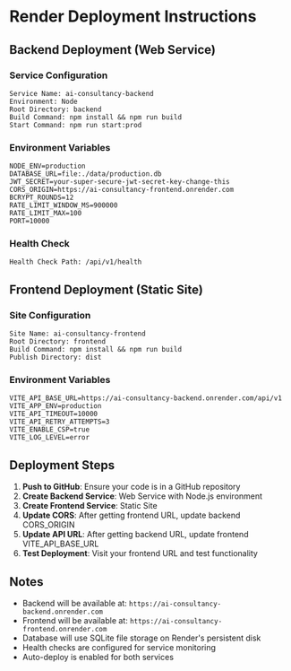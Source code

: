 # Render Deployment Instructions

## Backend Deployment (Web Service)

### Service Configuration
```
Service Name: ai-consultancy-backend
Environment: Node
Root Directory: backend
Build Command: npm install && npm run build
Start Command: npm run start:prod
```

### Environment Variables
```
NODE_ENV=production
DATABASE_URL=file:./data/production.db
JWT_SECRET=your-super-secure-jwt-secret-key-change-this
CORS_ORIGIN=https://ai-consultancy-frontend.onrender.com
BCRYPT_ROUNDS=12
RATE_LIMIT_WINDOW_MS=900000
RATE_LIMIT_MAX=100
PORT=10000
```

### Health Check
```
Health Check Path: /api/v1/health
```

## Frontend Deployment (Static Site)

### Site Configuration
```
Site Name: ai-consultancy-frontend
Root Directory: frontend
Build Command: npm install && npm run build
Publish Directory: dist
```

### Environment Variables
```
VITE_API_BASE_URL=https://ai-consultancy-backend.onrender.com/api/v1
VITE_APP_ENV=production
VITE_API_TIMEOUT=10000
VITE_API_RETRY_ATTEMPTS=3
VITE_ENABLE_CSP=true
VITE_LOG_LEVEL=error
```

## Deployment Steps

1. **Push to GitHub**: Ensure your code is in a GitHub repository
2. **Create Backend Service**: Web Service with Node.js environment
3. **Create Frontend Service**: Static Site
4. **Update CORS**: After getting frontend URL, update backend CORS_ORIGIN
5. **Update API URL**: After getting backend URL, update frontend VITE_API_BASE_URL
6. **Test Deployment**: Visit your frontend URL and test functionality

## Notes

- Backend will be available at: `https://ai-consultancy-backend.onrender.com`
- Frontend will be available at: `https://ai-consultancy-frontend.onrender.com`
- Database will use SQLite file storage on Render's persistent disk
- Health checks are configured for service monitoring
- Auto-deploy is enabled for both services
